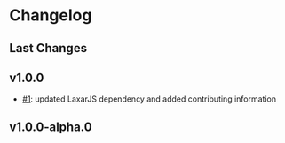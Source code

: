 # Changelog

## Last Changes


## v1.0.0

- [#1](https://github.com/LaxarJS/ax-button-list-control/issues/1): updated LaxarJS dependency and added contributing information


## v1.0.0-alpha.0

